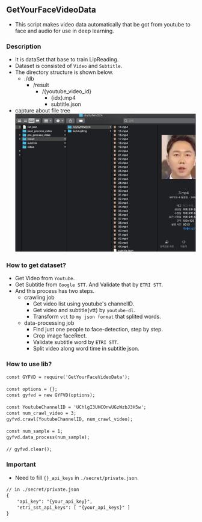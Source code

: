 ## GetYourFaceVideoData
- This script makes video data automatically that be got from youtube to face and audio for use in deep learning.

### Description
- It is dataSet that base to train LipReading.
- Dataset is consisted of `Video` and `Subtitle`.
- The directory structure is shown below.
    - ./db
        - /result
            - /{youtube_video_id}
                - {idx}.mp4
                - subtitle.json
- capture about file tree  
![](https://github.com/keicoon/GetYourFaceVideoData/blob/master/capture/result.png)

### How to get dataset?
- Get Video from `Youtube`.
- Get Subtitle from `Google STT`. And Validate that by `ETRI STT`.
- And this process has two steps.
    - crawling job
        - Get video list using youtube's channelID.
        - Get video and subtitle(vtt) by `youtube-dl`.
        - Transform `vtt` to `my json format` that splited words.
    - data-processing job
        - Find just one people to face-detection, step by step.
        - Crop image faceRect.
        - Validate subtitle word by `ETRI STT`.
        - Split video along word time in subtitle json.

### How to use lib?
```
const GYFVD = require('GetYourFaceVideoData');

const options = {};
const gyfvd = new GYFVD(options);

const YoutubeChannelID = 'UChlgI3UHCOnwUGzWzbJ3H5w';
const num_crawl_video = 3;
gyfvd.crawl(YoutubeChannelID, num_crawl_video);

const num_sample = 1;
gyfvd.data_process(num_sample);

// gyfvd.clear();
```

### Important
- Need to fill `{}_api_keys` in `./secret/private.json`.
```
// in ./secret/private.json
{
    "api_key": "{your_api_key}",
    "etri_sst_api_keys": [ "{your_api_keys}" ]
}
```